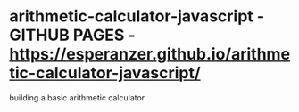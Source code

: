 # arithmetic-calculator-javascript  - GITHUB PAGES - https://esperanzer.github.io/arithmetic-calculator-javascript/
building a basic arithmetic calculator 
